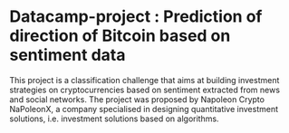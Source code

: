 # Datacamp-project : Prediction of direction of Bitcoin based on sentiment data
This project is a classification challenge that aims at building investment strategies on cryptocurrencies based on sentiment extracted from news and social networks. The project was proposed by Napoleon Crypto NaPoleonX, a company specialised in designing quantitative investment solutions, i.e. investment solutions based on algorithms.
